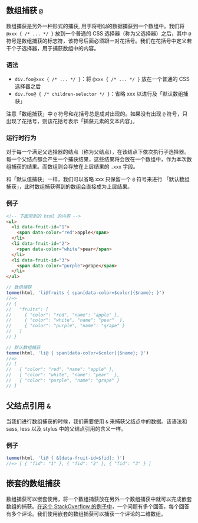 ## 数组捕获 `@`

数组捕获是另外一种形式的捕获, 用于将相似的数据捕获到一个数组中。我们将 `@xxx { /* ... */ }` 放到一个普通的 CSS 选择器（称为父选择器）之后，其中 `@` 符号是数组捕获的标志符，该符号后面必须跟一对花括号。我们在花括号中定义若干个子选择器，用于捕获数组中的内容。

### 语法

- `div.foo@xxx { /* ... */ }`：将 `@xxx { /* ... */ }` 放在一个普通的 CSS 选择器之后
- `div.foo@ { /* children-selector */ }`：省略 xxx 以进行及「默认数组捕获」

注意「数组捕获」中 `@` 符号和花括号总是成对出现的。如果没有出现 `@` 符号，只出现了花括号，则该花括号表示「捕获元素的文本内容」。

### 运行时行为

对于每一个满足父选择器的结点（称为父结点），在该结点下依次执行子选择器。每一个父结点都会产生一个捕获结果，这些结果将会放在一个数组中，作为本次数组捕获的结果。而数组则会存放在上层结果的 `.xxx` 字段。

和「默认值捕获」一样，我们可以省略 xxx 只保留一个 `@` 符号来进行 「默认数组捕获」，此时数组捕获得到的数组会直接成为上层结果。

### 例子

```html
<!-- 下面用到的 html 的内容 -->
<ul>
  <li data-fruit-id="1">
    <span data-color="red">apple</span>
  </li>
  <li data-fruit-id="2">
    <span data-color="white">pear</span>
  </li>
  <li data-fruit-id="3">
    <span data-color="purple">grape</span>
  </li>
</ul>
```

```JavaScript
// 数组捕获
temme(html, 'li@fruits { span[data-color=$color]{$name}; }')
//=>
// {
//   "fruits": [
//     { "color": "red", "name": "apple" },
//     { "color": "white", "name": "pear"  },
//     { "color": "purple", "name": "grape" }
//   ]
// }

// 默认数组捕获
temme(html, 'li@ { span[data-color=$color]{$name}; }')
//=>
// [
//   { "color": "red", "name": "apple" },
//   { "color": "white", "name": "pear"  },
//   { "color": "purple", "name": "grape" }
// ]
```

## 父结点引用 `&`

当我们进行数组捕获的时候，我们需要使用 `&` 来捕获父结点中的数据。该语法和 sass, less 以及 stylus 中的父结点引用的含义一样。

### 例子

```JavaScript
temme(html, 'li@ { &[data-fruit-id=$fid]; }')
//=> [ { "fid": "1" }, { "fid": "2" }, { "fid": "3" } ]
```

## 嵌套的数组捕获

数组捕获可以嵌套使用，将一个数组捕获放在另外一个数组捕获中就可以完成嵌套数组的捕获。[在这个 StackOverflow 的例子中](https://temme.js.org/?example=so-question-detail)，一个问题有多个回答，每个回答有多个评论。我们使用嵌套的数组捕获可以捕获一个评论的二维数组。
